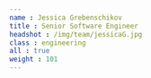 ```yaml
---
name : Jessica Grebenschikov
title : Senior Software Engineer
headshot : /img/team/jessicaG.jpg
class : engineering
all : true
weight : 101
---
```


